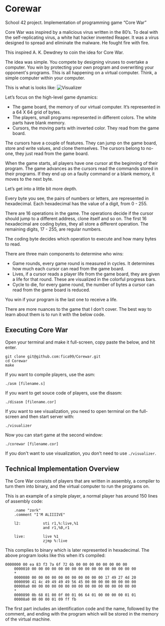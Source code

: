 # Corewar
School 42 project. Implementation of programming game “Core War”

Core War was inspired by a malicious virus written in the 80’s. To deal with the self-replicating virus, a white hat hacker invented Reaper. It was a virus designed to spread and eliminate the malware. He fought fire with fire.

This inspired A. K. Dewdney to coin the idea for Core War.

The idea was simple. You compete by designing viruses to overtake a computer. You win by protecting your own program and overwriting your opponent's programs. This is all happening on a virtual computer. Think, a simple computer within your computer.

This is what is looks like:
![Visualizer](https://raw.githubusercontent.com/wiki/fica99/Corewar/img/original_visualizer.png)

Let’s focus on the high-level game dynamics:
* The game board, the memory of our virtual computer. It’s represented in a 64 X 64 grid of bytes.
* The players, small programs represented in different colors. The white parts have blank memory.
* Cursors, the moving parts with inverted color. They read from the game board.

The cursors have a couple of features. They can jump on the game board, store and write values, and clone themselves. The cursors belong to no-one, they just read from the game board.

When the game starts, all players have one cursor at the beginning of their program. The game advances as the cursors read the commands stored in their programs. If they end up on a faulty command or a blank memory, it moves to the next byte.

Let’s get into a little bit more depth.

Every byte you see, the pairs of numbers or letters, are represented in hexadecimal. Each hexadecimal has the value of a digit, from 0 - 255.

There are 16 operations in the game. The operations decide if the cursor should jump to a different address, clone itself and so on. The first 16 hexadecimal are coding bytes, they all store a different operation. The remaining digits, 17 - 255, are regular numbers.

The coding byte decides which operation to execute and how many bytes to read.

There are three main components to determine who wins:
* Game rounds, every game round is measured in cycles. It determines how much each cursor can read from the game board.
* Lives, if a cursor reads a player life from the game board, they are given a life for that round. These are visualized in the colorful progress bars.
* Cycle to die, for every game round, the number of bytes a cursor can read from the game board is reduced.

You win if your program is the last one to receive a life.

There are more nuances to the game that I don’t cover. The best way to learn about them is to run it with the below code.

## Executing Core War

Open your terminal and make it full-screen, copy paste the below, and hit enter.

```console
git clone git@github.com:fica99/Corewar.git
cd Corewar
make
```

If you want to compile players, use the asm:
```console
./asm [filename.s]
```

If you want to get souce code of players, use the disasm:
```console
./disasm [filename.cor]
```

If you want to see visualization, you need to open terminal on the full-screen and then start server with:
```console
./visualizer
```
Now you can start game at the second window:
```console
./corewar [filename.cor]
```

If you don't want to use visualization, you don't need to use `./visualizer`.

## Technical Implementation Overview

The Core War consists of players that are written in assembly, a compiler to turn them into binary, and the virtual computer to run the programs on.

This is an example of a simple player, a normal player has around 150 lines of assembly code:
```
    .name "zork"
    .comment "I'M ALIIIIVE"

    l2:          sti r1,%:live,%1
                 and r1,%0,r1

    live:        live %1
                 zjmp %:live
```

This complies to binary which is later represented in hexadecimal. The above program looks like this when it’s compiled:
```
0000000 00 ea 83 f3 7a 6f 72 6b 00 00 00 00 00 00 00 00
    0000010 00 00 00 00 00 00 00 00 00 00 00 00 00 00 00 00
    *
    0000080 00 00 00 00 00 00 00 00 00 00 00 17 49 27 4d 20
    0000090 41 4c 49 49 49 49 56 45 00 00 00 00 00 00 00 00
    00000a0 00 00 00 00 00 00 00 00 00 00 00 00 00 00 00 00
    *
    0000890 0b 68 01 00 0f 00 01 06 64 01 00 00 00 00 01 01
    00008a0 00 00 00 01 09 ff fb
```

The first part includes an identification code and the name, followed by the comment, and ending with the program which will be stored in the memory of the virtual machine.
